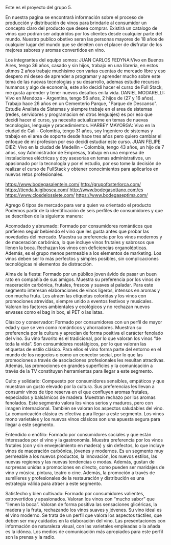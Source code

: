Este es el proyecto del grupo 5.

En nuestra pagina se encontrará información sobre el proceso de producción y distribución de vinos para brindarle al consumidor un concepto claro del producto que desea comprar.  Existirá un catalogo de vinos que podran ser adquiridos por los clientes desde cualquier parte del mundo.
Nuestro publico obetivo seran las personas mayores de 18 años de cualquier lugar del mundo que se deleiten con el placer de disfrutar de los mejores sabores y aromas convertidos en vino.


Los integrantes del equipo somos:
JUAN CARLOS FEDYNA:Vivo en Buenos Aires, tengo 36 años, casado y sin hijos, trabajo en una libreria, en estos ultmos 2 años trabaje muchisimo con varias cuentas de mercado libre y eso despero mi deseo de aprender a programar y aprender mucho sobre este tema de las nuevas tecnologias y su desarrollo, ademas estudie recursos humanos y algo de economía, este año decidi hacer el curso de Full Stack, me gusta aprender y tener nuevos desafios en la vida.
DANIEL MODARELLI: Vivo en Mendoza - Argentina, tengo 56 años, 2 hijos de (27 y 16 años). Trabajo hace 26 años en un Cementerio Parque, "Parque de Descanso". Estudie Analista de Sistemas y siempre trabaje en el area de sistemas (redes, servidores y programacion en otros lenguajes) es por eso que decidi hacer el curso, ya necesito actualizarme en temas de nuevas tecnologias, lenguaje y procedimientos.
HARBEY MAYORGA: Vivo en la ciudad de Cali - Colombia, tengo 31 años,  soy Ingeniero de sistemas y trabajo en el area de soporte desde hace tres años  pero quiero cambiar el enfoque de mi profesion por eso decidi estudiar este curso.
JUAN FELIPE DIEZ: Vivo en la ciudad de Medellín - Colombia, tengo 43 años, un hijo de 7 años, soy Administrador de Empresas, trabajo en una empresa de instalaciones eléctricas y doy asesorías en temas administrativos, un apasionado por la tecnología y por el estudio, por eso tome la decisión de realizar el curso de FullStack y obtener conocimientos para aplicarlos en nuevos retos profesionales. 

https://www.bodegasalentein.com/ 
http://grupofosterlorca.com/
https://tienda.luigibosca.com/
http://www.bodegasottano.com/es
https://www.closdelossiete.com/
https://www.bodegaseptima.com/

Agrego 6 tipos de mercado para ver a quien va orientado el producto
Podemos partir de la identificación de seis perfiles de consumidores y que se describen de la siguiente manera:

Acomodado y abrumado: Formado por consumidores románticos que prefieren seguir bebiendo el vino que les gusta antes que probar las novedades del mercado. Muestra su preferencia por los vinos modernos y de maceración carbónica, lo que incluye vinos frutales y sabrosos que llenen la boca. Rechazan los vinos con deficiencias organolépticas. Además, es el grupo menos permeable a los elementos de marketing. Los vinos deben ser lo más perfectos y simples posibles, sin complicaciones tecnológicas ni elementos de distracción.

Alma de la fiesta: Formado por un público joven ávido de pasar un buen rato en compañía de sus amigos. Muestra su preferencia por los vinos de maceración carbónica, frutales, frescos y suaves al paladar. Para este segmento interesan elaboraciones de vinos ligeros, intensos en aromas y con mucha fruta. Les atraen las etiquetas coloridas y los vinos con promociones atrevidas, siempre unido a eventos festivos y musicales. Valoran los factores ambientales y ecológicos y no rechazan nuevos envases como el bag in box, el PET o las latas.

Clásico y conservador: Formado por consumidores con un perfil de mayor edad y que se ven como románticos y ahorradores. Muestran su preferencia por la cultura y aprecian de forma positiva el carácter fenolado del vino. Su vino favorito es el tradicional, por lo que valoran los vinos “de toda la vida”. Son consumidores nostálgicos, por lo que valoran las etiquetas de estilo clásico. Para ellos el vino forma parte del entorno en el mundo de los negocios o como un conector social, por lo que las promociones a través de asociaciones profesionales les resultan atractivas. Además, las promociones en grandes superficies y la comunicación a través de la TV constituyen herramientas para llegar a este segmento.

Culto y solidario: Compuesto por consumidores sensibles, empáticos y que muestran un gusto elevado por la cultura. Sus preferencias les llevan a consumir vinos de tipo reserva en el que confluyen aromas frutales, especiados y balsámicos de madera. Muestran rechazo por los aromas fenolados. Este segmento valora los vinos serios y maduros, pero con imagen internacional. También se valoran los aspectos saludables del vino. La comunicación clásica es efectiva para llegar a este segmento. Los vinos mono varietales y los nuevos vinos clásicos son una apuesta segura para llegar a este segmento.

Entendido o enófilo: Formado por consumidores sociales y que están interesados por el vino y la gastronomía. Muestra preferencia por los vinos frutales (con y sin envejecimiento en madera) y sin defectos, lo que incluye vinos de maceración carbónica, jóvenes y modernos. Es un segmento muy permeable a los nuevos productos, la innovación, los nuevos estilos, las nuevas regiones y las nuevas tendencias o modas. Además, gustan de sorpresas unidas a promociones en directo, como pueden ser maridajes de vino y música, pintura, teatro o cine. Además, la promoción a través de sumilleres y profesionales de la restauración y distribución es una estrategia válida para atraer a este segmento.

Satisfecho y bien cultivado: Formado por consumidores valientes, extrovertidos y apasionados. Valoran los vinos con “mucho sabor” que “llenen la boca”. Valoran de forma positiva las sensaciones glicéricas, la madera y la fruta, rechazando los vinos suaves y jóvenes. Su vino ideal es el vino moderno. Se trata de un perfil que valora los aspectos táctiles, que deben ser muy cuidados en la elaboración del vino. Las presentaciones con información de naturaleza visual, con las varietales empleadas o la añada es la idónea. Los medios de comunicación más apropiados para este perfil son la prensa y la radio.
